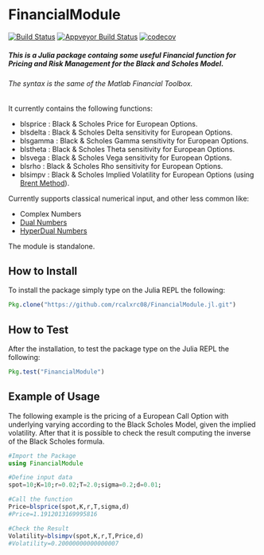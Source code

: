 # FinancialModule
[![Build Status](https://travis-ci.org/rcalxrc08/FinancialModule.jl.svg?branch=master)](https://travis-ci.org/rcalxrc08/FinancialModule.jl)
[![Appveyor Build Status](https://ci.appveyor.com/api/projects/status/147ulk4et2sim293?svg=true)](https://ci.appveyor.com/project/rcalxrc08/financialmodule-jl)
[![codecov](https://codecov.io/gh/rcalxrc08/FinancialModule.jl/branch/master/graph/badge.svg)](https://codecov.io/gh/rcalxrc08/FinancialModule.jl?branch=master)
##### This is a Julia package containg some useful Financial function for Pricing and Risk Management for the Black and Scholes Model.
###### The syntax is the same of the Matlab Financial Toolbox.
It currently contains the following functions:

- blsprice : Black & Scholes Price for European Options.
- blsdelta : Black & Scholes Delta sensitivity for European Options.
- blsgamma : Black & Scholes Gamma sensitivity for European Options.
- blstheta : Black & Scholes Theta sensitivity for European Options.
- blsvega  : Black & Scholes Vega sensitivity for European Options.
- blsrho   : Black & Scholes Rho sensitivity for European Options.
- blsimpv  : Black & Scholes Implied Volatility for European Options (using [Brent Method](http://blog.mmast.net/brent-julia)).

Currently supports classical numerical input, and other less common like:

- Complex Numbers
- [Dual Numbers](https://github.com/JuliaDiff/DualNumbers.jl)
- [HyperDual Numbers](https://github.com/JuliaDiff/HyperDualNumbers.jl)

The module is standalone.

## How to Install
To install the package simply type on the Julia REPL the following:
```Julia
Pkg.clone("https://github.com/rcalxrc08/FinancialModule.jl.git")
```
## How to Test
After the installation, to test the package type on the Julia REPL the following:
```Julia
Pkg.test("FinancialModule")
```
## Example of Usage
The following example is the pricing of a European Call Option with underlying varying
according to the Black Scholes Model, given the implied volatility.
After that it is possible to check the result computing the inverse of the Black Scholes formula.
```Julia
#Import the Package
using FinancialModule

#Define input data
spot=10;K=10;r=0.02;T=2.0;sigma=0.2;d=0.01;

#Call the function
Price=blsprice(spot,K,r,T,sigma,d)
#Price=1.1912013169995816

#Check the Result
Volatility=blsimpv(spot,K,r,T,Price,d)
#Volatility=0.20000000000000007
```
